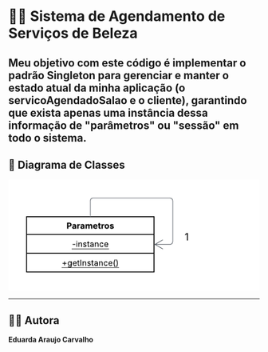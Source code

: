 # 💇‍♀️ Sistema de Agendamento de Serviços de Beleza

Meu objetivo com este código é implementar o padrão Singleton para gerenciar e manter o estado atual da minha aplicação (o servicoAgendadoSalao e o cliente), garantindo que exista apenas uma instância dessa informação de "parâmetros" ou "sessão" em todo o sistema.
---
## 📌 Diagrama de Classes

![Diagrama UML](diagrama_de_classes.png)

---

## 👩‍💻 Autora

**Eduarda Araujo Carvalho**  
